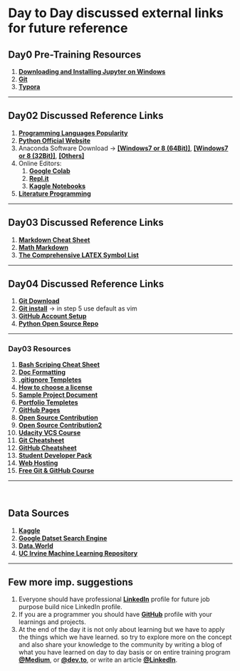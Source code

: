# Day to Day discussed external links for future reference

## Day0 Pre-Training Resources

1. **[Downloading and Installing Jupyter on Windows](https://medium.com/@anilkumarteegala/getting-started-with-anaconda-and-jupyter-notebook-on-windows-68e68a2a3bbb)**
2. **[Git](https://git-scm.com/downloads)**
3. **[Typora](http://typora.io/)**

---------------

## Day02 Discussed Reference Links

1.  **[Programming Languages Popularity](https://pypl.github.io/PYPL.html)**
2.  **[Python Official Website](https://www.python.org/)**
3.  Anaconda Software Download → **[[Windows7 or 8 (64Bit)]](https://repo.anaconda.com/archive/Anaconda3-2019.10-Windows-x86_64.exe)**, **[[Windows7 or 8 (32Bit)]](https://repo.anaconda.com/archive/Anaconda3-2019.10-Windows-x86.exe)**, **[[Others]](https://www.anaconda.com/products/individual#Downloads)**
4. Online Editors:
    1. **[Google Colab](https://colab.research.google.com/)**
    2. **[Repl.it](https://replit.com/)**
    3. **[Kaggle Notebooks](https://www.kaggle.com/code)**
5.  **[Literature Programming](http://literateprogramming.com/knuthweb.pdf)**

-----------------

## Day03 Discussed Reference Links

1. **[Markdown Cheat Sheet](https://sqlbak.com/blog/wp-content/uploads/2020/12/Jupyter-Notebook-Markdown-Cheatsheet2.pdf)**
2. **[Math Markdown](http://joshua.smcvt.edu/undergradmath/undergradmath.pdf)**
3. **[The Comprehensive LATEX Symbol List](http://tug.ctan.org/info/symbols/comprehensive/symbols-a4.pdf)**
--------------

## Day04 Discussed Reference Links

1. **[Git Download](https://git-scm.com/downloads)**
2. **[Git install](https://anilkumarteegala.github.io/Git-Local-Environment-Setup-%5BWindows%5D)** → in step 5 use default as vim
3. **[GitHub Account Setup](https://anilkumarteegala.github.io/GitHub_Account_Setup)**
4. **[Python Open Source Repo](https://github.com/python/cpython/tree/main)**

-----------------------

### Day03 Resources

1. **[Bash Scriping Cheat Sheet](https://devhints.io/bash)**
2. **[Doc Formatting](https://docs.github.com/en/github/writing-on-github/basic-writing-and-formatting-syntax)**
3. **[.gitignore Templetes](https://www.toptal.com/developers/gitignore)**
4. **[How to choose a license](https://choosealicense.com/)**
5. **[Sample Project Document](https://github.com/thoughtbot/factory_bot#readme)**
1. **[Portfolio Templetes](https://templateflip.com/templates/)**
2. **[GitHub Pages](https://pages.github.com/)**
3. **[Open Source Contribution](https://opensource.guide/how-to-contribute/)**
4. **[Open Source Contribution2](https://github.com/freeCodeCamp/how-to-contribute-to-open-source)**
6. **[Udacity VCS Course](https://www.udacity.com/course/version-control-with-git--ud123)**
7. **[Git Cheatsheet](https://education.github.com/git-cheat-sheet-education.pdf)**
8. **[GitHub Cheatsheet](https://training.github.com/downloads/github-git-cheat-sheet.pdf)**
9. **[Student Developer Pack](https://education.github.com/)**
10. **[Web Hosting](https://www.namecheap.com/hosting/what-is-web-hosting-definition/)**
5. **[Free Git & GitHub Course](https://openclassrooms.com/en/courses/5671626-manage-your-code-project-with-git-github)**


---------------------
<br>

## Data Sources
1. **[Kaggle](https://www.kaggle.com/datasets)**
2. **[Google Datset Search Engine](https://datasetsearch.research.google.com/)**
3. **[Data.World](https://data.world/)**
4. **[UC Irvine Machine Learning Repository](https://archive.ics.uci.edu/ml/index.php)**
----------------

## Few more imp. suggestions
1. Everyone should have professional [**LinkedIn**](https://www.linkedin.com/) profile for future job purpose build nice LinkedIn profile.
2. If you are a programmer you should have [**GitHub**](github.com) profile with your learnings and projects.
3. At the end of the day it is not only about learning but we have to apply the things which we have learned. so try to explore more on the concept and also share your knowledge to the community by writing a blog of what you have learned on day to day basis or on entire training program [**@Medium**](https://medium.com/), or [**@dev.to**](https://dev.to/new), or write an article [**@LinkedIn**](https://www.linkedin.com/post/new/).
